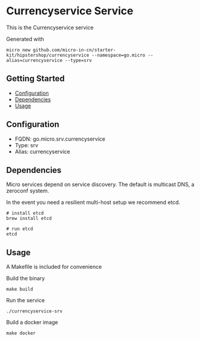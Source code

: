 # Currencyservice Service

This is the Currencyservice service

Generated with

```
micro new github.com/micro-in-cn/starter-kit/hipstershop/currencyservice --namespace=go.micro --alias=currencyservice --type=srv
```

## Getting Started

- [Configuration](#configuration)
- [Dependencies](#dependencies)
- [Usage](#usage)

## Configuration

- FQDN: go.micro.srv.currencyservice
- Type: srv
- Alias: currencyservice

## Dependencies

Micro services depend on service discovery. The default is multicast DNS, a zeroconf system.

In the event you need a resilient multi-host setup we recommend etcd.

```
# install etcd
brew install etcd

# run etcd
etcd
```

## Usage

A Makefile is included for convenience

Build the binary

```
make build
```

Run the service
```
./currencyservice-srv
```

Build a docker image
```
make docker
```